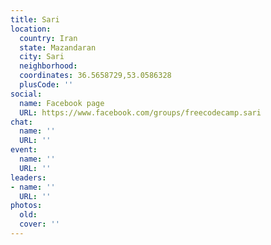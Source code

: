 ```yaml
---
title: Sari
location:
  country: Iran
  state: Mazandaran
  city: Sari
  neighborhood: 
  coordinates: 36.5658729,53.0586328
  plusCode: ''
social:
  name: Facebook page
  URL: https://www.facebook.com/groups/freecodecamp.sari
chat:
  name: ''
  URL: ''
event:
  name: ''
  URL: ''
leaders:
- name: ''
  URL: ''
photos:
  old: 
  cover: ''
---
```

